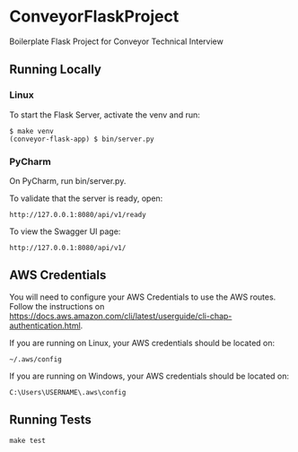# ConveyorFlaskProject

Boilerplate Flask Project for Conveyor Technical Interview

## Running Locally

### Linux

To start the Flask Server, activate the venv and run:

```
$ make venv
(conveyor-flask-app) $ bin/server.py
```

### PyCharm

On PyCharm, run bin/server.py.

To validate that the server is ready, open:
```
http://127.0.0.1:8080/api/v1/ready
```

To view the Swagger UI page:
```
http://127.0.0.1:8080/api/v1/
```

## AWS Credentials

You will need to configure your AWS Credentials to use the AWS routes. Follow the instructions on https://docs.aws.amazon.com/cli/latest/userguide/cli-chap-authentication.html.

If you are running on Linux, your AWS credentials should be located on:
```
~/.aws/config
```

If you are running on Windows, your AWS credentials should be located on:
```
C:\Users\USERNAME\.aws\config
```

## Running Tests
```
make test
```
